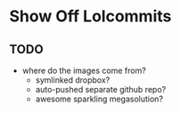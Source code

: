 # Show Off Lolcommits

## TODO

- where do the images come from?
  - symlinked dropbox?
  - auto-pushed separate github repo?
  - awesome sparkling megasolution?
